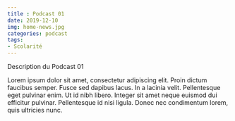 ```yaml
---
title : Podcast 01
date: 2019-12-10
img: home-news.jpg
categories: podcast
tags:
- Scolarité
---
```


Description du Podcast 01

Lorem ipsum dolor sit amet, consectetur adipiscing elit. Proin dictum faucibus semper. Fusce sed dapibus lacus. In a lacinia velit. Pellentesque eget pulvinar enim. Ut id nibh libero. Integer sit amet neque euismod dui efficitur pulvinar. Pellentesque id nisi ligula. Donec nec condimentum lorem, quis ultricies nunc. 